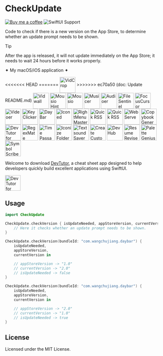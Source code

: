 CheckUpdate
===

[![Buy me a coffee](https://img.shields.io/badge/Buy%20me%20a%20coffee-048754?logo=buymeacoffee)](https://jaywcjlove.github.io/#/sponsor)
![SwiftUI Support](https://shields.io/badge/SwiftUI-macOS%20%7C%20iOS%20-green?logo=Swift&style=flat)

Code to check if there is a new version on the App Store, to determine whether an update prompt needs to be shown.

> [!TIP]
> 
> After the app is released, it will not update immediately on the App Store; it needs to wait 24 hours before it works properly.

✦ My macOS/iOS application ✦

<p style="display: inline_block">
<<<<<<< HEAD
=======
  <a target="_blank" href="https://apps.apple.com/app/VidCrop/6752624705" title="VidCrop for macOS"><img align="center" alt="VidCrop" height="52" width="52" src="https://github.com/user-attachments/assets/91d2b281-271a-4107-9ef6-f3b11bd6dbac"></a>
>>>>>>> ec70a50 (doc: Update README.md)
  <a target="_blank" href="https://apps.apple.com/app/Vidwall/6747587746" title="Vidwall for macOS"><img align="center" alt="Vidwall" height="52" width="52" src="https://github.com/user-attachments/assets/7b5df70a-ed91-4d4b-85be-f00e60a09ce9"></a>
  <a target="_blank" href="https://wangchujiang.com/mousio-hint/" title="Mousio Hint for macOS"><img align="center" alt="Mousio Hint" height="52" width="52" src="https://github.com/user-attachments/assets/3c0af128-0cef-44e5-a8db-4741dc5a6690"></a>
  <a target="_blank" href="https://apps.apple.com/app/6746747327" title="Mousio for macOS"><img align="center" alt="Mousio" height="52" width="52" src="https://github.com/user-attachments/assets/9edf61ff-5a6c-4676-9cc2-8fd3c1ad0dfb"></a>
  <a target="_blank" href="https://apps.apple.com/app/6745227444" title="Musicer for macOS"><img align="center" alt="Musicer" height="52" width="52" src="https://github.com/user-attachments/assets/b7abfba8-88ff-4c86-a125-43073d5aef22"></a>
  <a target="_blank" href="https://apps.apple.com/app/6743841447" title="Audioer for macOS"><img align="center" alt="Audioer" height="52" width="52" src="https://github.com/user-attachments/assets/7a836865-8c90-4119-87bc-19e06a76c957"></a>
  <a target="_blank" href="https://apps.apple.com/app/6744690194" title="FileSentinel for macOS"><img align="center" alt="FileSentinel" height="52" width="52" src="https://github.com/user-attachments/assets/28bce2cc-290e-45bf-9068-585ff6ecafe9"></a>
  <a target="_blank" href="https://apps.apple.com/app/6743495172" title="FocusCursor for macOS"><img align="center" alt="FocusCursor" height="52" width="52" src="https://github.com/user-attachments/assets/d543668a-737b-4853-a6bb-eaa269e69836"></a>
  <a target="_blank" href="https://apps.apple.com/app/6742680573" title="Videoer for macOS"><img align="center" alt="Videoer" height="52" width="52" src="https://github.com/user-attachments/assets/10ffb0f1-0625-40d6-93f1-2c2496592595"></a>
  <a target="_blank" href="https://apps.apple.com/app/6740425504" title="KeyClicker for macOS"><img align="center" alt="KeyClicker" height="52" width="52" src="https://github.com/user-attachments/assets/5a19fcb9-cb81-4855-b4ea-31c604d9612a"></a>
  <a target="_blank" href="https://apps.apple.com/app/6739052447" title="DayBar for macOS"><img align="center" alt="DayBar" height="52" width="52" src="https://github.com/user-attachments/assets/771b608d-594c-492d-8532-d9231e383f5b"></a>
  <a target="_blank" href="https://apps.apple.com/app/6739444407" title="Iconed for macOS"><img align="center" alt="Iconed" height="52" width="52" src="https://github.com/user-attachments/assets/8a35dc7b-4faf-4e2a-9311-f66d6844a896"></a>
  <a target="_blank" href="https://apps.apple.com/app/6737160756" title="RightMenu Master for macOS"><img align="center" alt="RightMenu Master" height="52" width="52" src="https://github.com/user-attachments/assets/39a76541-71bf-4de7-a01c-c62f0557dff5"></a>
  <a target="_blank" href="https://apps.apple.com/app/6723903021" title="Paste Quick for macOS"><img align="center" alt="Quick RSS" height="52" width="52" src="https://github.com/user-attachments/assets/bdaad5b7-9810-44ce-8f17-8410864465d2"></a>
  <a target="_blank" href="https://apps.apple.com/app/6670696072" title="Quick RSS for macOS/iOS"><img align="center" alt="Quick RSS" height="52" width="52" src="https://github.com/user-attachments/assets/374106b5-a448-4d1d-9ccb-b04b6bc681ed"></a>
  <a target="_blank" href="https://apps.apple.com/app/6670167443" title="Web Serve for macOS"><img align="center" alt="Web Serve" height="52" width="52" src="https://github.com/user-attachments/assets/e1d9f76f-0f3d-4ba5-8a15-253ee173bb1c"></a>
  <a target="_blank" href="https://apps.apple.com/app/6503953628" title="Copybook Generator for macOS/iOS"><img align="center" alt="Copybook Generator" height="52" width="52" src="https://github.com/jaywcjlove/jaywcjlove/assets/1680273/b90e42ff-158b-4534-82ca-5898fd0e8d73"></a>
  <a target="_blank" href="https://apps.apple.com/app/6471227008" title="DevTutor for macOS/iOS"><img align="center" alt="DevTutor for SwiftUI" height="52" width="52" src="https://github.com/jaywcjlove/jaywcjlove/assets/1680273/f15c154d-0192-48eb-8e0e-9e245ffd974a"></a>
  <a target="_blank" href="https://apps.apple.com/app/6479819388" title="RegexMate for macOS/iOS"><img align="center" alt="RegexMate" height="52" width="52" src="https://github.com/jaywcjlove/jaywcjlove/assets/1680273/aabe5aa9-9a96-4390-8bed-c3e4023d0dea"></a>
  <a target="_blank" href="https://apps.apple.com/app/6479194014" title="Time Passage for macOS/iOS"><img align="center" alt="Time Passage" height="52" width="52" src="https://github.com/jaywcjlove/time-passage/assets/1680273/6f30e429-e6f3-4dbe-9921-a5effe2a05e9"></a>
  <a target="_blank" href="https://apps.apple.com/app/6478772538" title="IconizeFolder for macOS"><img align="center" alt="Iconize Folder" height="52" width="52" src="https://github.com/jaywcjlove/jaywcjlove/assets/1680273/fa9d8b9c-1e51-4ded-877c-fa5b21c47220"></a>
  <a target="_blank" href="https://apps.apple.com/app/6478511402" title="Textsound Saver for macOS/iOS"><img align="center" alt="Textsound Saver" height="52" width="52" src="https://github.com/jaywcjlove/jaywcjlove/assets/1680273/0595e842-980b-4574-8891-a8ba853a08be"></a>
  <a target="_blank" href="https://apps.apple.com/app/6476924627" title="Create Custom Symbols for macOS"><img align="center" alt="Create Custom Symbols" height="52" width="52" src="https://github.com/jaywcjlove/jaywcjlove/assets/1680273/8cd022ce-a3f1-4e89-b7c6-6fbd0d4db77c"></a>
  <a target="_blank" href="https://apps.apple.com/app/6476452351" title="DevHub for macOS"><img align="center" alt="DevHub" height="52" width="52" src="https://github.com/user-attachments/assets/4a44a4fd-67ce-430b-af0a-72f18feaa47d"></a>
  <a target="_blank" href="https://apps.apple.com/app/6476400184" title="Resume Revise for macOS"><img align="center" alt="Resume Revise" height="52" width="52" src="https://github.com/jaywcjlove/jaywcjlove/assets/1680273/c9954a20-1905-48de-bdf8-d71837974aa2"></a>
  <a target="_blank" href="https://apps.apple.com/app/6472593276" title="Palette Genius for macOS"><img align="center" alt="Palette Genius" height="52" width="52" src="https://github.com/jaywcjlove/jaywcjlove/assets/1680273/27340413-d355-45b2-8f6f-6ac37682d957"></a>
  <a target="_blank" href="https://apps.apple.com/app/6470879005" title="Symbol Scribe for macOS"><img align="center" alt="Symbol Scribe" height="52" width="52" src="https://github.com/jaywcjlove/jaywcjlove/assets/1680273/c7249f05-fa70-4def-a1e9-571d5f171fc9"></a>
</p>

Welcome to download [DevTutor](https://apps.apple.com/app/devtutor/id6471227008), a cheat sheet app designed to help developers quickly build excellent applications using SwiftUI.

<p>
  <a target="_blank" href="https://apps.apple.com/app/devtutor/id6471227008" title="DevTutor for SwiftUI AppStore"><img alt="DevTutor for SwiftUI AppStore" src="https://jaywcjlove.github.io/sb/download/macos.svg" height="51">
  </a>
</p>


## Usage

```swift
import CheckUpdate

CheckUpdate.checkVersion { isUpdateNeeded, appStoreVersion, currentVersion in
    // Here it checks whether an update prompt needs to be shown.
}

CheckUpdate.checkVersion(bundleId: "com.wangchujiang.daybar") {
    isUpdateNeeded,
    appStoreVersion,
    currentVersion in

    // appStoreVersion -> "1.0"
    // currentVersion -> "2.0"
    // isUpdateNeeded -> false
}

CheckUpdate.checkVersion(bundleId: "com.wangchujiang.daybar") {
    isUpdateNeeded,
    appStoreVersion,
    currentVersion in

    // appStoreVersion -> "2.0"
    // currentVersion -> "1.0"
    // isUpdateNeeded -> true
}
```

## License

Licensed under the MIT License.

